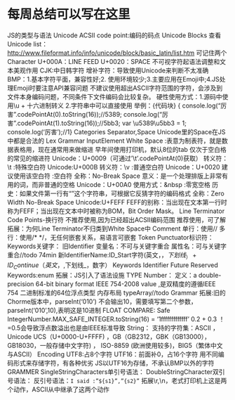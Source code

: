 # 每周总结可以写在这里
JS的类型与语法
  Unicode
  ACSII
  code point:编码的码点
  Unicode Blocks
    查看Unicode list：http://www.fileformat.info/info/unicode/block/basic_latin/list.htm
    可记住两个Character
      U+000A：LINE FEED
      U+0020：SPACE
      不可视字符起语法调整和文本美观作用
    CJK:中日韩字符
    增补字符：导致使用Unicode来判断不太准确
    BMP：1.基本字符平面，兼容性好;2. 使用环境较少;3.主要应用在Emoji中;4.JS处理Emoji时要注意API兼容问题
    不建议使用超出ASCII字符范围的字符，会涉及到文件本身编码问题，不同条件下文件编码会比较复杂。
    硬性使用方式：1.源码中使用\u + 十六进制转义  2.字符串中可以直接使用
    举例：{代码块}
    {
    console.log(“厉害”.codePointAt(0).toString(16));//5389;
    console.log(“厉害”.codePointAt(1).toString(16));//5bb3;
    var \u5389\u5bb3 = 1; console.log(‘厉害’);//1}
  Categories
    Separator,Space
    Unicode里的Space在JS中都是合法的
  Lex Grammar
    InputElement
    White Space
      <TAB> :表意为制表符，就是数据表格用，现在通常用来做缩进
          早年间使用打印机，默认8位的tab
          仅次于空白格的常见的缩进符
          Unicode：U+0009（可通过’\t’.codePointAt(0)获取）
          转义符：\t
      <VT>:特殊空白符
          Unicode:U+000B
          转义符：\v
      <SP>:普通空白符
          Unicode：U+0020
          建议使用该空白符
      <NBSP>:空白符
        全称：No-Break Space
        意义：是一个处理排版上非常有用的词，而非普通的空格
        Unicode：U+00A0
        使用方式：&nbsp
      <ZWNBSP>:零宽空格
        历史：如果文件第一行有“<feff>”这个字符串，可根据它反猜字符的编码格式
        全称：Zero Width No-Break Space
        Unicode:U+FEFF
        FEFF的别称：当出现在文本第一行时称为FEFF；当出现在文本中时被称为BOM，Bit Order Mask。
      Line Terminator Code Points-换行符
        不推荐使用<LS><PS>,因为已经超出ACSII编码范围
        推荐使用<LF>，可了解<CR>
        拓展：为何Line Terminator不归类到White Space中
      Comment
        单行：使用//
        多行：使用/* */，无任何嵌套关系，易语言可嵌套
      Token
        Punctuator标识符：
        Keywords关键字：
        旧Identifier
        变量名：不可与关键字重合
        属性名：可与关键字重合//todo 74min
        新IdentifierName:ID_Start字符(英文，$，下划线_）+ID_Continue（英文，$,下划线_，数字）
        Keywords
        Identifier
        Future Reserved Keywords:enum
        拓展：JS引入了语法设施
      TYPE
      Number：
      定义：a double-precision 64-bit binary format IEEE 754-2008 value ,是双精度的遵循IEEE 754 二进制标准的64位浮点类型
      内存布局
      typeArray//todo
      Grammar
      拓展:旧的Chorme版本中，parseInt(‘010’) 不会输出10，需要填写第二个参数，parseInt(‘010’,10),表明这是10进制
      FLOAT COMPARE:
      Safe IntegerNumber.MAX_SAFE_INTEGER.toString(16) = ‘1fffffffffffff’
      0.2 + 0.3 ！=0.5会导致浮点数溢出也是由IEEE标准导致
      String：
        支持的字符集：ASCII ，Unicode UCS（U+0000-U+FFFF) ，GB（GB2312，GBK（GB13000），GB18030，一般存储中文字符) ， ISO-8859 (欧洲使用较多)，BIG5（繁体中文与ASCII）
        Encoding
        UTF8:占8个字符
        UTF16：前面补0，占16个字符
        用不同编码形式来存储字符，有各种优劣
        JS以UTF16为存储，不承认BMP以外的字符
        GRAMMER
        SingleStringCharacters单引号语法：
        DoubleStringCharacter双引号语法：
        反引号语法：`I said :”${s1}”,”{s2}”`
        拓展\r,\n，老式打印机上这是两个动作，ASCII从中继承了这两个动作
      <template>//todo
      Boolean
          值：true && false
      Undefined
          值：undefined
      Null
          值：null


